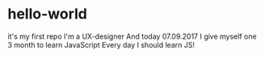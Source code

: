 # hello-world
it's my first repo
I'm a UX-designer
And today 07.09.2017 I give myself one 3 month to learn JavaScript 
Every day I should learn JS!
